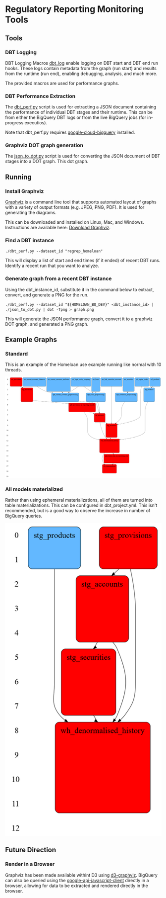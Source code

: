# Regulatory Reporting Monitoring Tools

## Tools

### DBT Logging

DBT Logging Macros [dbt_log](dbt_log) enable logging on DBT start and DBT end
run hooks. These logs contain metadata from the graph (run start) and results
from the runtime (run end), enabling debugging, analysis, and much more.

The provided macros are used for performance graphs.

### DBT Performance Extraction

The [dbt_perf.py](dbt_perf.py) script is used for extracting a JSON document containing the
performance of individual DBT stages and their runtime. This can be from either
the BigQuery DBT logs or from the live BigQuery jobs (for in-progress
executios).

Note that dbt_perf.py requires
[google-cloud-bigquery](https://pypi.org/project/google-cloud-bigquery/)
installed.

### Graphviz DOT graph generation

The [json_to_dot.py](json_to_dot.py) script is used for converting the JSON document of DBT stages
into a DOT graph. This dot graph.

## Running

### Install Graphviz

[Graphviz](https://graphviz.org/) is a command line tool that supports automated
layout of graphs with a variety of output formats (e.g. JPEG, PNG, PDF). It is
used for generating the diagrams.

This can be downloaded and installed on Linux, Mac, and Windows. Instructions
are available here: [Download Graphviz](https://graphviz.org/download/).

### Find a DBT instance

```
./dbt_perf.py --dataset_id "regrep_homeloan"
```

This will display a list of start and end times (if it ended)
of recent DBT runs. Identify a recent run that you want to
analyze.

### Generate graph from a recent DBT instance

Using the dbt_instance_id, substitute it in the command below
to extract, convert, and generate a PNG for the run.

```
./dbt_perf.py --dataset_id "${HOMELOAN_BQ_DEV}" <dbt_instance_id> | ./json_to_dot.py | dot -Tpng > graph.png
```

This will generate the JSON performance graph, convert it to a graphviz DOT
graph, and generated a PNG graph.

## Example Graphs

### Standard

This is an example of the Homeloan use example running like normal with 10
threads.

![Homeloan Graph](homeloan.png)

### All models materialized

Rather than using ephemeral materializations, all of them are turned into table
materializations. This can be configured in dbt_project.yml. This isn't
recommended, but is a good way to observe the increase in number of BigQuery
queries.

![Homeloan Graph - No Ephemeral](homeloan_no_ephemeral.png)

## Future Direction

### Render in a Browser

Graphviz has been made available withint D3 using [d3-graphviz](https://github.com/magjac/d3-graphviz).
BigQuery can also be queried using the [google-api-javascript-client](https://github.com/google/google-api-javascript-client)
directly in a browser, allowing for data to be extracted and rendered directly in the browser.
